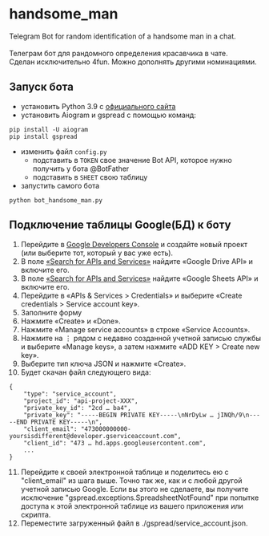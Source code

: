 # handsome_man
Telegram Bot for random identification of a handsome man in a chat. <br><br>
Телеграм бот для рандомного определения красавчика в чате. <br>
Сделан исключительно 4fun. Можно дополнять другими номинациями.

## Запуск бота
- установить Python 3.9 с [официального сайта](https://www.python.org/)
- установить Aiogram и gspread с помощью команд:
```
pip install -U aiogram
pip install gspread
```
- изменить файл `config.py`
  - подставить в `TOKEN` свое значение Bot API, которое нужно получить у бота @BotFather
  - подставить в `SHEET` свою таблицу
- запустить самого бота 
```
python bot_handsome_man.py
```

## Подключение таблицы Google(БД) к боту
1. Перейдите в [Google Developers Console](https://console.developers.google.com/) и создайте новый проект (или выберите тот, который у вас уже есть).
2. В поле [«Search for APIs and Services»](https://console.cloud.google.com/apis/library) найдите «Google Drive API» и включите его.
3. В поле [«Search for APIs and Services»](https://console.cloud.google.com/apis/library) найдите «Google Sheets API» и включите его.
4. Перейдите в «APIs & Services > Credentials» и выберите «Create credentials > Service account key».
5. Заполните форму
6. Нажмите «Create» и «Done».
7. Нажмите «Manage service accounts» в строке «Service Accounts».
8. Нажмите на ⋮ рядом с недавно созданной учетной записью службы и выберите «Manage keys», а затем нажмите «ADD KEY > Create new key».
9. Выберите тип ключа JSON и нажмите «Create».
10. Будет скачан файл следующего вида:
```
{
    "type": "service_account",
    "project_id": "api-project-XXX",
    "private_key_id": "2cd … ba4",
    "private_key": "-----BEGIN PRIVATE KEY-----\nNrDyLw … jINQh/9\n-----END PRIVATE KEY-----\n",
    "client_email": "473000000000-yoursisdifferent@developer.gserviceaccount.com",
    "client_id": "473 … hd.apps.googleusercontent.com",
    ...
}
```
11. Перейдите к своей электронной таблице и поделитесь ею с "client_email" из шага выше. Точно так же, как и с любой другой учетной записью Google. Если вы этого не сделаете, вы получите исключение "gspread.exceptions.SpreadsheetNotFound" при попытке доступа к этой электронной таблице из вашего приложения или скрипта.
12. Переместите загруженный файл в ./gspread/service_account.json.
